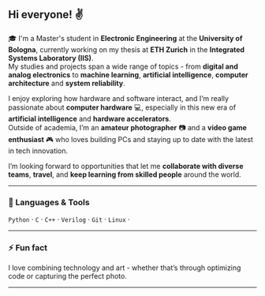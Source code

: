 ## Hi everyone! :v:

:mortar_board: I'm a Master's student in **Electronic Engineering** at the **University of Bologna**, currently working on my thesis at **ETH Zurich** in the **Integrated Systems Laboratory (IIS)**.  
My studies and projects span a wide range of topics - from **digital and analog electronics** to **machine learning**, **artificial intelligence**, **computer architecture** and **system reliability**.

I enjoy exploring how hardware and software interact, and I’m really passionate about **computer hardware** :computer:, especially in this new era of **artificial intelligence** and **hardware accelerators**.  
Outside of academia, I’m an **amateur photographer** :camera: and a **video game enthusiast** :video_game: who loves building PCs and staying up to date with the latest in tech innovation.

I’m looking forward to opportunities that let me **collaborate with diverse teams**, **travel**, and **keep learning from skilled people** around the world.

---

### 🧰 Languages & Tools
`Python` · `C` · `C++` · `Verilog` · `Git` · `Linux` · 

---

### ⚡ Fun fact
I love combining technology and art - whether that’s through optimizing code or capturing the perfect photo.

---





<!--
**LSquarzoni/LSquarzoni** is a ✨ _special_ ✨ repository because its `README.md` (this file) appears on your GitHub profile.

Here are some ideas to get you started:

- 🔭 I’m currently working on ...
- 🌱 I’m currently learning ...
- 👯 I’m looking to collaborate on ...
- 🤔 I’m looking for help with ...
- 💬 Ask me about ...
- 📫 How to reach me: ...
- 😄 Pronouns: ...
- ⚡ Fun fact: ...
-->
